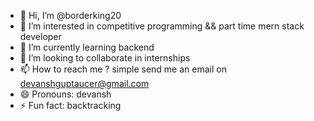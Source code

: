 - 👋 Hi, I’m @borderking20
- 👀 I’m interested in competitive programming && part time mern stack developer
- 🌱 I’m currently learning backend
- 💞️ I’m looking to collaborate in internships
- 📫 How to reach me ? simple send me an email on devanshguptaucer@gmail.com
- 😄 Pronouns: devansh
- ⚡ Fun fact: backtracking

<!---
borderking20/borderking20 is a ✨ special ✨ repository because its `README.md` (this file) appears on your GitHub profile.
You can click the Preview link to take a look at your changes.
--->

